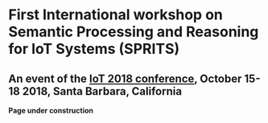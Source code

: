 # First International workshop on Semantic Processing and Reasoning for IoT Systems (SPRITS)

## An event of the [IoT 2018 conference](http://iot-conference.org/iot2018), October 15-18 2018, Santa Barbara, California

**Page under construction**

